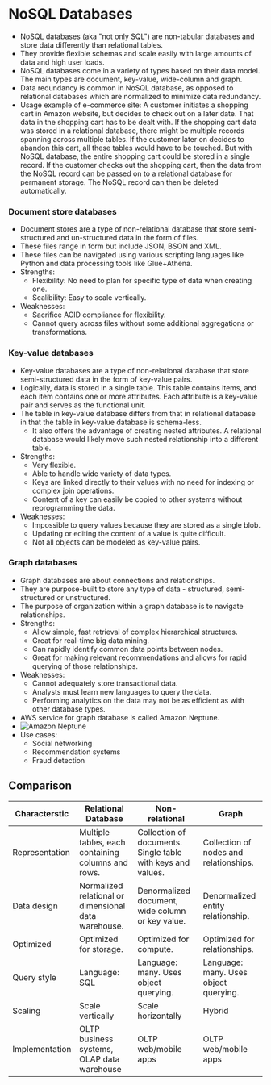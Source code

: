# NoSQL Databases

* NoSQL databases (aka "not only SQL") are non-tabular databases and store data differently than relational tables. 
* They provide flexible schemas and scale easily with large amounts of data and high user loads. 
* NoSQL databases come in a variety of types based on their data model. The main types are document, key-value, wide-column and graph. 
* Data redundancy is common in NoSQL database, as opposed to relational databases which are normalized to minimize data redundancy. 
* Usage example of e-commerce site: A customer initiates a shopping cart in Amazon website, but decides to check out on a later date. That data in the shopping cart has to be dealt with. If the shopping cart data was stored in a relational database, there might be multiple records spanning across multiple tables. If the customer later on decides to abandon this cart, all these tables would have to be touched. But with NoSQL database, the entire shopping cart could be stored in a single record. If the customer checks out the shopping cart, then the data from the NoSQL record can be passed on to a relational database for permanent storage. The NoSQL record can then be deleted automatically. 

### Document store databases
* Document stores are a type of non-relational database that store semi-structured and un-structured data in the form of files. 
* These files range in form but include JSON, BSON and XML. 
* These files can be navigated using various scripting languages like Python and data processing tools like Glue+Athena. 
* Strengths: 
	* Flexibility: No need to plan for specific type of data when creating one. 
	* Scalibility: Easy to scale vertically. 
* Weaknesses: 
	* Sacrifice ACID compliance for flexibility. 
	* Cannot query across files without some additional aggregations or transformations. 

### Key-value databases
* Key-value databases are a type of non-relational database that store semi-structured data in the form of key-value pairs.
* Logically, data is stored in a single table. This table contains items, and each item contains one or more attributes. Each attribute is a key-value pair and serves as the functional unit. 
* The table in key-value database differs from that in relational database in that the table in key-value database is schema-less.
	* It also offers the advantage of creating nested attributes. A relational database would likely move such nested relationship into a different table. 
* Strengths:
	* Very flexible. 
	* Able to handle wide variety of data types. 
	* Keys are linked directly to their values with no need for indexing or complex join operations. 
	* Content of a key can easily be copied to other systems without reprogramming the data. 
* Weaknesses: 
	* Impossible to query values because they are stored as a single blob. 
	* Updating or editing the content of a value is quite difficult. 
	* Not all objects can be modeled as key-value pairs. 

### Graph databases
* Graph databases are about connections and relationships. 
* They are purpose-built to store any type of data - structured, semi-structured or unstructured. 
* The purpose of organization within a graph database is to navigate relationships. 
* Strengths: 
	* Allow simple, fast retrieval of complex hierarchical structures. 
	* Great for real-time big data mining. 
	* Can rapidly identify common data points between nodes. 
	* Great for making relevant recommendations and allows for rapid querying of those relationships. 
* Weaknesses: 
	* Cannot adequately store transactional data. 
	* Analysts must learn new languages to query the data. 
	* Performing  analytics on the data may not be as efficient as with other database types. 
* AWS service for graph database is called Amazon Neptune. 
* ![Amazon Neptune](amazon_neptune.png)
* Use cases: 
	* Social networking
	* Recommendation systems
	* Fraud detection


## Comparison

| Characterstic  | Relational Database                                  | Non-relational                                              | Graph                                  |
| -------------- | ---------------------------------------------------- | ----------------------------------------------------------- | -------------------------------------- |
| Representation | Multiple tables, each containing columns and rows.   | Collection of documents. Single table with keys and values. | Collection of nodes and relationships. |
| Data design    | Normalized relational or dimensional data warehouse. | Denormalized document, wide column or key value.            | Denormalized entity relationship.      |
| Optimized      | Optimized for storage.                               | Optimized for compute.                                      | Optimized for relationships.           |
| Query style    | Language: SQL                                        | Language: many. Uses object querying.                       | Language: many. Uses object querying.  |
| Scaling        | Scale vertically                                     | Scale horizontally                                          | Hybrid                                 |
| Implementation | OLTP business systems, OLAP data warehouse           | OLTP web/mobile apps                                        | OLTP web/mobile apps                   |